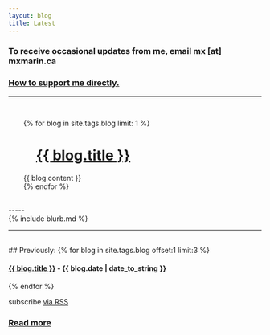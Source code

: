 ```yaml
---
layout: blog
title: Latest
---
```



### To receive occasional updates from me, email mx [at] mxmarin.ca
### [How to support me directly.](https://mxmarin.ca)

-----

<div style="padding: 30px">
{% for blog in site.tags.blog limit: 1 %}
<h1 style="text-indent: 25px"><a href="{{ blog.url }}" style="display: inline">{{ blog.title }}</a></h1>

<div class="post"> {{ blog.content }} </div> 
{% endfor %}
</div>
-----
<br>
{% include blurb.md %}
<br>

-----
<br>
## Previously: 
{% for blog in site.tags.blog offset:1 limit:3 %}
<h4><a href="{{ blog.url }}" style="display: inline">{{ blog.title }}</a> - {{ blog.date | date_to_string }} </h4>
{% endfor %}

<p class="rss-subscribe">subscribe <a href="{{ "/feed.xml" | relative_url }}">via RSS</a></p>


### [Read more](/archive)
